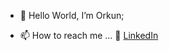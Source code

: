 - 👋 Hello World, I’m Orkun;

- 📫 How to reach me ...
      :office: [LinkedIn](https://www.linkedin.com/in/orkun-kocak/)
           

<!---
orkun51/orkun51 is a ✨ special ✨ repository because its `README.md` (this file) appears on your GitHub profile.
You can click the Preview link to take a look at your changes.
--->
